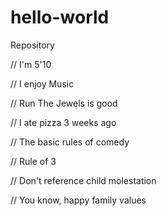 # hello-world
Repository


// I'm 5'10
<p>// I enjoy Music</p>
<p>// Run The Jewels is good</p>
<p>// I ate pizza 3 weeks ago</p>
<p>// The basic rules of comedy</p>
<p>// Rule of 3</p>
<p>// Don't reference child molestation</p>
<p>// You know, happy family values</p>

